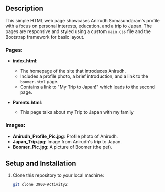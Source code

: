 
## Description

This simple HTML web page showcases Anirudh Somasundaram's profile with a focus on personal interests, education, and a trip to Japan. The pages are responsive and styled using a custom `main.css` file and the Bootstrap framework for basic layout.

### Pages:

- **index.html**:
  - The homepage of the site that introduces Anirudh.
  - Includes a profile photo, a brief introduction, and a link to the `boomer.html` page.
  - Contains a link to "My Trip to Japan!" which leads to the second page.

- **Parents.html**:
  - This page talks about my Trip to Japan with my family

### Images:
- **Anirudh_Profile_Pic.jpg**: Profile photo of Anirudh.
- **Japan_Trip.jpg**: Image from Anirudh's trip to Japan.
- **Boomer_Pic.jpg**: A picture of Boomer (the pet).

## Setup and Installation

1. Clone this repository to your local machine:
   ```bash
   git clone 3900-Activity2

